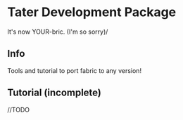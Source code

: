 # Tater Development Package
It's now YOUR-bric. (I'm so sorry)/
## Info
Tools and tutorial to port fabric to any version!
## Tutorial (incomplete)
//TODO
